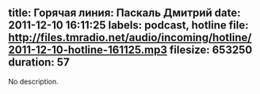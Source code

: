 title: Горячая линия: Паскаль Дмитрий
date: 2011-12-10 16:11:25
labels: podcast, hotline
file: http://files.tmradio.net/audio/incoming/hotline/2011-12-10-hotline-161125.mp3
filesize: 653250
duration: 57
---
No description.